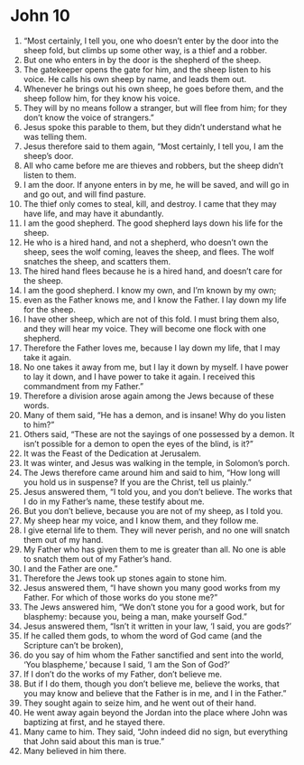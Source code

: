 ﻿
# John 10
1. “Most certainly, I tell you, one who doesn’t enter by the door into the sheep fold, but climbs up some other way, is a thief and a robber. 
2. But one who enters in by the door is the shepherd of the sheep. 
3. The gatekeeper opens the gate for him, and the sheep listen to his voice. He calls his own sheep by name, and leads them out. 
4. Whenever he brings out his own sheep, he goes before them, and the sheep follow him, for they know his voice. 
5. They will by no means follow a stranger, but will flee from him; for they don’t know the voice of strangers.” 
6. Jesus spoke this parable to them, but they didn’t understand what he was telling them. 
7. Jesus therefore said to them again, “Most certainly, I tell you, I am the sheep’s door. 
8. All who came before me are thieves and robbers, but the sheep didn’t listen to them. 
9. I am the door. If anyone enters in by me, he will be saved, and will go in and go out, and will find pasture. 
10. The thief only comes to steal, kill, and destroy. I came that they may have life, and may have it abundantly. 
11. I am the good shepherd. The good shepherd lays down his life for the sheep. 
12. He who is a hired hand, and not a shepherd, who doesn’t own the sheep, sees the wolf coming, leaves the sheep, and flees. The wolf snatches the sheep, and scatters them. 
13. The hired hand flees because he is a hired hand, and doesn’t care for the sheep. 
14. I am the good shepherd. I know my own, and I’m known by my own; 
15. even as the Father knows me, and I know the Father. I lay down my life for the sheep. 
16. I have other sheep, which are not of this fold. I must bring them also, and they will hear my voice. They will become one flock with one shepherd. 
17. Therefore the Father loves me, because I lay down my life, that I may take it again. 
18. No one takes it away from me, but I lay it down by myself. I have power to lay it down, and I have power to take it again. I received this commandment from my Father.” 
19. Therefore a division arose again among the Jews because of these words. 
20. Many of them said, “He has a demon, and is insane! Why do you listen to him?” 
21. Others said, “These are not the sayings of one possessed by a demon. It isn’t possible for a demon to open the eyes of the blind, is it?” 
22. It was the Feast of the Dedication at Jerusalem. 
23. It was winter, and Jesus was walking in the temple, in Solomon’s porch. 
24. The Jews therefore came around him and said to him, “How long will you hold us in suspense? If you are the Christ, tell us plainly.” 
25. Jesus answered them, “I told you, and you don’t believe. The works that I do in my Father’s name, these testify about me. 
26. But you don’t believe, because you are not of my sheep, as I told you. 
27. My sheep hear my voice, and I know them, and they follow me. 
28. I give eternal life to them. They will never perish, and no one will snatch them out of my hand. 
29. My Father who has given them to me is greater than all. No one is able to snatch them out of my Father’s hand. 
30. I and the Father are one.” 
31. Therefore the Jews took up stones again to stone him. 
32. Jesus answered them, “I have shown you many good works from my Father. For which of those works do you stone me?” 
33. The Jews answered him, “We don’t stone you for a good work, but for blasphemy: because you, being a man, make yourself God.” 
34. Jesus answered them, “Isn’t it written in your law, ‘I said, you are gods?’ 
35. If he called them gods, to whom the word of God came (and the Scripture can’t be broken), 
36. do you say of him whom the Father sanctified and sent into the world, ‘You blaspheme,’ because I said, ‘I am the Son of God?’ 
37. If I don’t do the works of my Father, don’t believe me. 
38. But if I do them, though you don’t believe me, believe the works, that you may know and believe that the Father is in me, and I in the Father.” 
39. They sought again to seize him, and he went out of their hand. 
40. He went away again beyond the Jordan into the place where John was baptizing at first, and he stayed there. 
41. Many came to him. They said, “John indeed did no sign, but everything that John said about this man is true.” 
42. Many believed in him there. 
